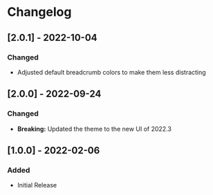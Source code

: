 # Changelog

## [2.0.1] - 2022-10-04
### Changed
- Adjusted default breadcrumb colors to make them less distracting

## [2.0.0] - 2022-09-24
### Changed
- **Breaking:** Updated the theme to the new UI of 2022.3

## [1.0.0] - 2022-02-06
### Added
- Initial Release
